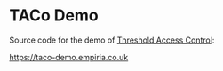 # TACo Demo

Source code for the demo of [Threshold Access Control](https://docs.threshold.network/applications/threshold-access-control):

https://taco-demo.empiria.co.uk
